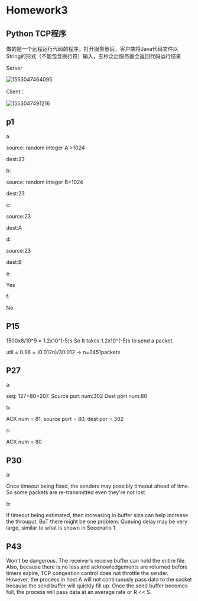 # Homework3

## Python TCP程序

做的是一个远程运行代码的程序。打开服务器后，客户端将Java代码文件以String的形式（不能包含换行符）输入，五秒之后服务器会返回代码运行结果

Server

![1553047464095](C:\Users\10421\AppData\Roaming\Typora\typora-user-images\1553047464095.png)

Client：

![1553047491216](C:\Users\10421\AppData\Roaming\Typora\typora-user-images\1553047491216.png)



## p1

a.

source: random integer A >1024

dest:23

b:

source: random integer B>1024

dest:23

c:

source:23

dest:A

d:

source:23

dest:B

e:

Yes

f:

No



## P15

1500x8/10^9 = 1.2x10^(-5)s   So It takes 1.2x10^(-5)s to send a packet.

util = 0.98 = (0.012n)/30.012  -> n=2451packets

## P27

a: 

seq: 127+80=207. Source port num:302  Dest port num:80

b:

ACK num = 81, source port = 80, dest por = 302

c:

ACK num = 80



## P30

a:

Once timeout being fixed, the senders may possibly timeout ahead of time. So some packets are re-transmitted even they're not lost.

b:

If timeout being estimated, then increasing in buffer size can help increase the throuput. BuT there might be one problem: Queuing delay may be very large, similar to what is shown in Secenario 1. 

 

## P43

Won't be dangerous. The receiver’s receive buffer can hold the entire file.
Also, because there is no loss and acknowledgements are
returned before timers expire, TCP congestion control does not throttle the sender.
However, the process in host A will not continuously pass data to the socket because the
send buffer will quickly fill up. Once the send buffer becomes full, the process will pass
data at an average rate or R << S.

